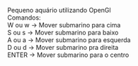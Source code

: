 Pequeno aquário utilizando OpenGl                     
Comandos:                                        
W ou w -> Mover submarino para cima              
S ou s -> Mover submarino para baixo             
A ou a -> Mover submarino para esquerda          
D ou d -> Mover submarino pra direita           
ENTER -> Mover submarino para o centro                                               

